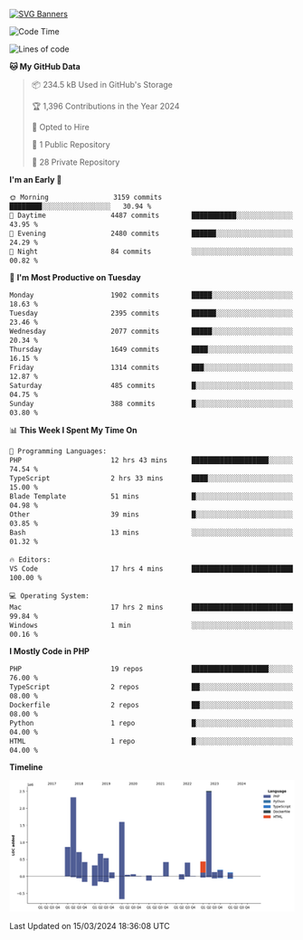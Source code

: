 [![SVG Banners](https://svg-banners.vercel.app/api?type=glitch&text1=Gere_Lajos%F0%9F%92%BB&width=800&height=400)](https://github.com/Akshay090/svg-banners)

<!--START_SECTION:waka-->
![Code Time](http://img.shields.io/badge/Code%20Time-1%2C453%20hrs%2020%20mins-blue)

![Lines of code](https://img.shields.io/badge/From%20Hello%20World%20I%27ve%20Written-11.9%20million%20lines%20of%20code-blue)

**🐱 My GitHub Data** 

> 📦 234.5 kB Used in GitHub's Storage 
 > 
> 🏆 1,396 Contributions in the Year 2024
 > 
> 💼 Opted to Hire
 > 
> 📜 1 Public Repository 
 > 
> 🔑 28 Private Repository 
 > 
**I'm an Early 🐤** 

```text
🌞 Morning                3159 commits        ████████░░░░░░░░░░░░░░░░░   30.94 % 
🌆 Daytime                4487 commits        ███████████░░░░░░░░░░░░░░   43.95 % 
🌃 Evening                2480 commits        ██████░░░░░░░░░░░░░░░░░░░   24.29 % 
🌙 Night                  84 commits          ░░░░░░░░░░░░░░░░░░░░░░░░░   00.82 % 
```
📅 **I'm Most Productive on Tuesday** 

```text
Monday                   1902 commits        █████░░░░░░░░░░░░░░░░░░░░   18.63 % 
Tuesday                  2395 commits        ██████░░░░░░░░░░░░░░░░░░░   23.46 % 
Wednesday                2077 commits        █████░░░░░░░░░░░░░░░░░░░░   20.34 % 
Thursday                 1649 commits        ████░░░░░░░░░░░░░░░░░░░░░   16.15 % 
Friday                   1314 commits        ███░░░░░░░░░░░░░░░░░░░░░░   12.87 % 
Saturday                 485 commits         █░░░░░░░░░░░░░░░░░░░░░░░░   04.75 % 
Sunday                   388 commits         █░░░░░░░░░░░░░░░░░░░░░░░░   03.80 % 
```


📊 **This Week I Spent My Time On** 

```text
💬 Programming Languages: 
PHP                      12 hrs 43 mins      ███████████████████░░░░░░   74.54 % 
TypeScript               2 hrs 33 mins       ████░░░░░░░░░░░░░░░░░░░░░   15.00 % 
Blade Template           51 mins             █░░░░░░░░░░░░░░░░░░░░░░░░   04.98 % 
Other                    39 mins             █░░░░░░░░░░░░░░░░░░░░░░░░   03.85 % 
Bash                     13 mins             ░░░░░░░░░░░░░░░░░░░░░░░░░   01.32 % 

🔥 Editors: 
VS Code                  17 hrs 4 mins       █████████████████████████   100.00 % 

💻 Operating System: 
Mac                      17 hrs 2 mins       █████████████████████████   99.84 % 
Windows                  1 min               ░░░░░░░░░░░░░░░░░░░░░░░░░   00.16 % 
```

**I Mostly Code in PHP** 

```text
PHP                      19 repos            ███████████████████░░░░░░   76.00 % 
TypeScript               2 repos             ██░░░░░░░░░░░░░░░░░░░░░░░   08.00 % 
Dockerfile               2 repos             ██░░░░░░░░░░░░░░░░░░░░░░░   08.00 % 
Python                   1 repo              █░░░░░░░░░░░░░░░░░░░░░░░░   04.00 % 
HTML                     1 repo              █░░░░░░░░░░░░░░░░░░░░░░░░   04.00 % 
```



**Timeline**

![Lines of Code chart](https://raw.githubusercontent.com/gere-lajos/gere-lajos/main/assets/bar_graph.png)


 Last Updated on 15/03/2024 18:36:08 UTC
<!--END_SECTION:waka-->
